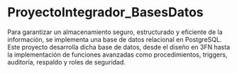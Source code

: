 # ProyectoIntegrador_BasesDatos
Para garantizar un almacenamiento seguro, estructurado y eficiente de la información, se implementa una base de datos relacional en PostgreSQL. Este proyecto desarrolla dicha base de datos, desde el diseño en 3FN hasta la implementación de funciones avanzadas como procedimientos, triggers, auditoría, respaldo y roles de seguridad.
